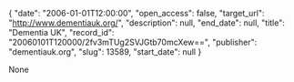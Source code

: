 {
  "date": "2006-01-01T12:00:00", 
  "open_access": false, 
  "target_url": "http://www.dementiauk.org/", 
  "description": null, 
  "end_date": null, 
  "title": "Dementia UK", 
  "record_id": "20060101T120000/2fv3mTUg2SVJGtb70mcXew==", 
  "publisher": "dementiauk.org", 
  "slug": 13589, 
  "start_date": null
}

None